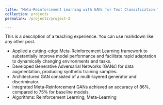 ```yaml
---
title: "Meta-Reinforcement Learning with GANs for Text Classification "
collection: projects
permalink: /projects/project-2

---
```


This is a description of a teaching experience. You can use markdown like any other post.

- Applied a cutting-edge Meta-Reinforcement Learning framework to substantially improve model performance and facilitate rapid adaptation to dynamically changing environments and tasks.
- Developed Generative Adversarial Networks (GANs) for data augmentation, producing synthetic training samples.
- Architectured GAN consisted of a multi-layered generator and discriminator.
- Integrated Meta-Reinforcement GANs achieved an accuracy of 86%, compared to 75% for baseline models.
- Algorithms: Reinforcement Learning, Meta-Learning
